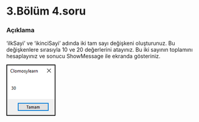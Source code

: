 # 3.Bölüm 4.soru

### Açıklama

‘ilkSayi’ ve ‘ikinciSayi’ adında iki tam sayı değişkeni oluşturunuz. Bu değişkenlere sırasıyla 10 ve 20 değerlerini atayınız. Bu iki sayının toplamını hesaplayınız ve sonucu ShowMessage ile ekranda gösteriniz.

![Bolum 3-Soru 4](Bolum3_4.png)